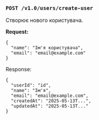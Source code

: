 
###  `POST /v1.0/users/create-user`
Створює нового користувача.

**Request:**
```
{
  "name": "Ім'я користувача",
  "email": "email@example.com"
}
```

Response:

```
{
  "userId": "id",
  "name": "Ім'я",
  "email": "email@example.com",
  "createdAt": "2025-05-13T...",
  "updatedAt": "2025-05-13T..."
}
```
